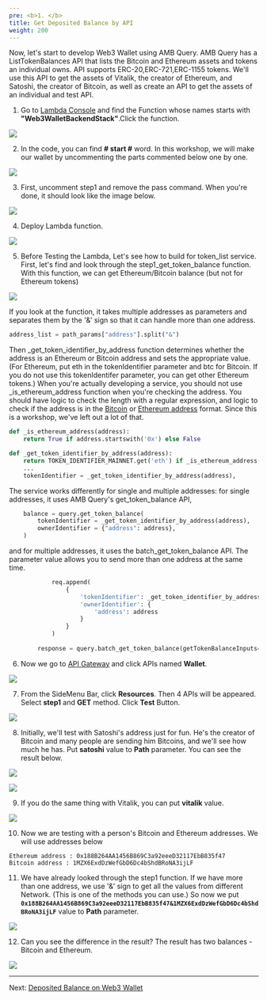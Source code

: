 ```yaml
---
pre: <b>1. </b>
title: Get Deposited Balance by API
weight: 200
---
```



Now, let's start to develop Web3 Wallet using AMB Query. AMB Query has a ListTokenBalances API that lists the Bitcoin and Ethereum assets and tokens an individual owns. API supports ERC-20,ERC-721,ERC-1155 tokens. We'll use this API to get the assets of Vitalik, the creator of Ethereum, and Satoshi, the creator of Bitcoin, as well as create an API to get the assets of an individual and test API.


1. Go to [Lambda Console](https://us-east-1.console.aws.amazon.com/lambda/home?region=us-east-1#/) and find the Function whose names starts with **"Web3WalletBackendStack"**.Click the function.

![](/contents/static/02-token-balance/00-token-balance-query-api/find_function.png)

2. In the code, you can find **# start #** word. In this workshop, we will make our wallet by uncommenting the parts commented below one by one. 

![](/contents/static/02-token-balance/00-token-balance-query-api/all_services.png)

3. First, uncomment step1 and remove the pass command. When you're done, it should look like the image below.

![](/contents/static/02-token-balance/00-token-balance-query-api/token_list_api_uncomment.png)

4. Deploy Lambda function.

![](/contents/static/02-token-balance/00-token-balance-query-api/lambda_deploy.png)


5. Before Testing the Lambda, Let's see how to build for token_list service. First, let's find and look through the step1_get_token_balance function. With this function, we can get Ethereum/Bitcoin balance (but not for Ethereum tokens)

![](/contents/static/02-token-balance/00-token-balance-query-api/step1_function.png)


If you look at the function, it takes multiple addresses as parameters and separates them by the '&' sign so that it can handle more than one address. 

```python
address_list = path_params["address"].split("&")
```

Then _get_token_identifier_by_address function determines whether the address is an Ethereum or Bitcoin address and sets the appropriate value. 
(For Ethereum, put eth in the tokenIdentifier parameter and btc for Bitcoin. If you do not use this tokenIdentifer parameter, you can get other Ethereum tokens.) When you're actually developing a service, you should not use _is_ethereum_address function when you're checking the address. You should have logic to check the length with a regular expression, and logic to check if the address is in the [Bitcoin](https://bitcoin.design/guide/glossary/address/) or [Ethereum address](https://info.etherscan.com/what-is-an-ethereum-address/) format. Since this is a workshop, we've left out a lot of that.

```python
def _is_ethereum_address(address):
    return True if address.startswith('0x') else False

def _get_token_identifier_by_address(address):
    return TOKEN_IDENTIFIER_MAINNET.get('eth') if _is_ethereum_address(address) else TOKEN_IDENTIFIER_MAINNET.get('btc')
    ...
    tokenIdentifier = _get_token_identifier_by_address(address),
```

The service works differently for single and multiple addresses: for single addresses, it uses AMB Query's get_token_balance API,

```python
    balance = query.get_token_balance(
        tokenIdentifier = _get_token_identifier_by_address(address),
        ownerIdentifier = {"address": address},
    )
```

and for multiple addresses, it uses the batch_get_token_balance API. The parameter value allows you to send more than one address at the same time. 

```python
            req.append(
                {
                    'tokenIdentifier': _get_token_identifier_by_address(address),
                    'ownerIdentifier': {
                        'address': address
                    }
                }
            )
                    
        response = query.batch_get_token_balance(getTokenBalanceInputs=req)
```

 6. Now we go to [API Gateway](https://us-east-1.console.aws.amazon.com/apigateway/home?region=us-east-1#/apis) and click APIs named **Wallet**. 

![](/contents/static/02-token-balance/00-token-balance-query-api/wallet_api.png)

 7. From the SideMenu Bar, click **Resources**. Then 4 APIs will be appeared. Select **step1** and **GET** method. Click **Test** Button. 

![](/contents/static/02-token-balance/00-token-balance-query-api/step1_test_test.png)

 8. Initially, we'll test with Satoshi's address just for fun. He's the creator of Bitcoin and many people are sending him Bitcoins, and we'll see how much he has. Put **satoshi** value to **Path** parameter. You can see the result below. 

![](/contents/static/02-token-balance/00-token-balance-query-api/step0_test_satoshi.png)

![](/contents/static/02-token-balance/00-token-balance-query-api/step0_test_satoshi_result.png)

 9. If you do the same thing with Vitalik, you can put **vitalik** value. 

![](/contents/static/02-token-balance/00-token-balance-query-api/step0_test_vitalik.png)

 10. Now we are testing with a person's Bitcoin and Ethereum addresses. We will use addresses below

```
Ethereum address : 0x188B264AA1456B869C3a92eeeD32117EbB835f47
Bitcoin address : 1MZX6ExdDzWefGbD6Dc4bShdBRoNA3ijLF
```

 11. We have already looked through the step1 function. If we have more than one address, we use '&' sign to get all the values from different Network. (This is one of the methods you can use.) So now we put 
 **`0x188B264AA1456B869C3a92eeeD32117EbB835f47&1MZX6ExdDzWefGbD6Dc4bShdBRoNA3ijLF`** value to **Path** parameter. 

![](/contents/static/02-token-balance/00-token-balance-query-api/step0_test_two_addresses.png)

 12. Can you see the difference in the result? The result has two balances - Bitcoin and Ethereum. 

![](/contents/static/02-token-balance/00-token-balance-query-api/step0_test_multi_result.png)


----
Next: [Deposited Balance on Web3 Wallet](../01-token-balance-query-wallet/index.en.md)